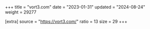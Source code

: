 +++
title = "vort3.com"
date = "2023-01-31"
updated = "2024-08-24"
weight = 29277

[extra]
source = "https://vort3.com/"
ratio = 13
size = 29
+++
